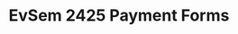 ---
title: EvSem 2425 Payment Forms
redirect_to: https://docs.google.com/forms/d/e/1FAIpQLSefv7CoiYpT0xrWwTHsZX1FoHj-ysPwmZeJ7ZTxIraHJMFNTQ/viewform?usp=sf_link
redirect_from: 
  - /EvSem25Payment
  - /evsem25payment
---